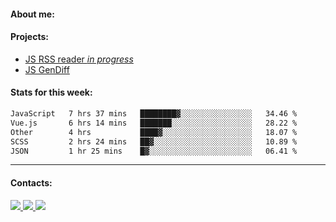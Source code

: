 #### About me:

#### Projects:
- [JS RSS reader *in progress*](https://github.com/GKoil/frontend-project-lvl3)
- [JS GenDiff](https://github.com/GKoil/GenDiff)

#### Stats for this week:
<!--START_SECTION:waka-->

```txt
JavaScript   7 hrs 37 mins   ████████▓░░░░░░░░░░░░░░░░   34.46 %
Vue.js       6 hrs 14 mins   ███████░░░░░░░░░░░░░░░░░░   28.22 %
Other        4 hrs           ████▓░░░░░░░░░░░░░░░░░░░░   18.07 %
SCSS         2 hrs 24 mins   ██▓░░░░░░░░░░░░░░░░░░░░░░   10.89 %
JSON         1 hr 25 mins    █▓░░░░░░░░░░░░░░░░░░░░░░░   06.41 %
```

<!--END_SECTION:waka-->
---
#### Contacts:

<a target='_blank' title='LinkedIn' href="https://www.linkedin.com/in/gkoil/">
  <img src="https://img.shields.io/badge/LinkedIn-0077B5?style=for-the-badge&logo=linkedin&logoColor=white" />
</a>
<a target='_blank' title='Telegram' href="https://t.me/gkoil">
  <img src="https://img.shields.io/badge/Telegram-2CA5E0?style=for-the-badge&logo=telegram&logoColor=white" />
</a>
<a target='_blank' title='Gmail' href="mailto: gk.grigorev@gmail.com">
  <img src="https://img.shields.io/badge/Gmail-D14836?style=for-the-badge&logo=gmail&logoColor=white" />
</a>

